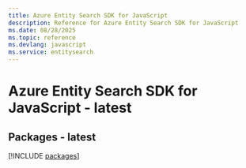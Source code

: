 ```yaml
---
title: Azure Entity Search SDK for JavaScript
description: Reference for Azure Entity Search SDK for JavaScript
ms.date: 08/28/2025
ms.topic: reference
ms.devlang: javascript
ms.service: entitysearch
---
```

# Azure Entity Search SDK for JavaScript - latest
## Packages - latest
[!INCLUDE [packages](entity-search-index.md)]